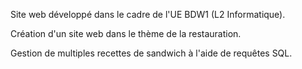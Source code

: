 Site web développé dans le cadre de l'UE BDW1 (L2 Informatique).

Création d'un site web dans le thème de la restauration.

Gestion de multiples recettes de sandwich à l'aide de requêtes SQL.

